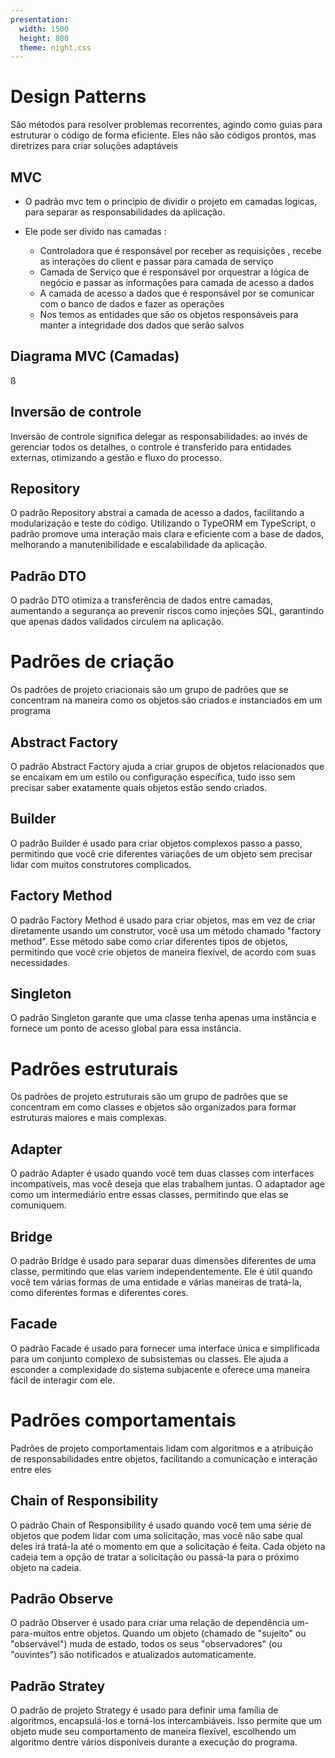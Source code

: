 ```yaml
---
presentation:
  width: 1500
  height: 800
  theme: night.css
---
```

<!-- slide -->

# Design Patterns   

São métodos para resolver problemas recorrentes, agindo como guias para estruturar o código de forma eficiente. Eles não são códigos prontos, mas diretrizes para criar soluções adaptáveis   


<!-- slide -->

## MVC   

- O padrão mvc tem o principio de dividir o projeto em camadas logicas, para separar as responsabilidades da aplicação.

- Ele pode ser divido nas camadas :
    - Controladora que é responsável por receber as requisições , recebe as interações do client e passar para camada de serviço
    - Camada de Serviço que é responsável por orquestrar a lógica de negócio e passar as informações para camada de acesso a dados
    - A camada de acesso a dados que é responsável  por  se comunicar com o banco de dados e fazer  as operações
    - Nos temos as entidades que são os objetos responsáveis para manter a integridade dos dados que serão salvos

<!-- slide -->

## Diagrama MVC (Camadas)   

ß

<!-- slide -->

## Inversão de controle   

Inversão de controle significa delegar as responsabilidades: ao invés de gerenciar todos os detalhes, o controle é transferido para entidades externas, otimizando a gestão e fluxo do processo.

<!-- slide -->

## Repository   

O padrão Repository abstrai a camada de acesso a dados, facilitando a modularização e teste do código. Utilizando o TypeORM em TypeScript, o padrão promove uma interação mais clara e eficiente com a base de dados, melhorando a manutenibilidade e escalabilidade da aplicação.

<!-- slide -->

## Padrão DTO   

O padrão DTO otimiza a transferência de dados entre camadas, aumentando a segurança ao prevenir riscos como injeções SQL, garantindo que apenas dados validados circulem na aplicação.

<!-- slide -->

# Padrões de criação   

Os padrões de projeto criacionais são um grupo de padrões que se concentram na maneira como os objetos são criados e instanciados em um programa

<!-- slide -->

## Abstract Factory   

O padrão Abstract Factory ajuda a criar grupos de objetos relacionados que se encaixam em um estilo ou configuração específica, tudo isso sem precisar saber exatamente quais objetos estão sendo criados.

<!-- slide -->

## Builder   

O padrão Builder é usado para criar objetos complexos passo a passo, permitindo que você crie diferentes variações de um objeto sem precisar lidar com muitos construtores complicados.

<!-- slide -->

## Factory Method   

O padrão Factory Method é usado para criar objetos, mas em vez de criar diretamente usando um construtor, você usa um método chamado "factory method". Esse método sabe como criar diferentes tipos de objetos, permitindo que você crie objetos de maneira flexível, de acordo com suas necessidades.

<!-- slide -->

## Singleton   

O padrão Singleton garante que uma classe tenha apenas uma instância e fornece um ponto de acesso global para essa instância.

<!-- slide -->

# Padrões estruturais   

Os padrões de projeto estruturais são um grupo de padrões que se concentram em como classes e objetos são organizados para formar estruturas maiores e mais complexas.  

<!-- slide -->

## Adapter   

O padrão Adapter é usado quando você tem duas classes com interfaces incompatíveis, mas você deseja que elas trabalhem juntas. O adaptador age como um intermediário entre essas classes, permitindo que elas se comuniquem.

<!-- slide -->

## Bridge   

O padrão Bridge é usado para separar duas dimensões diferentes de uma classe, permitindo que elas variem independentemente. Ele é útil quando você tem várias formas de uma entidade e várias maneiras de tratá-la, como diferentes formas e diferentes cores.

<!-- slide -->

## Facade   

O padrão Facade é usado para fornecer uma interface única e simplificada para um conjunto complexo de subsistemas ou classes. Ele ajuda a esconder a complexidade do sistema subjacente e oferece uma maneira fácil de interagir com ele.

<!-- slide -->

# Padrões comportamentais   

Padrões de projeto comportamentais lidam com algoritmos e a atribuição de responsabilidades entre objetos, facilitando a comunicação e interação entre eles

<!-- slide -->

## Chain of Responsibility      

O padrão Chain of Responsibility é usado quando você tem uma série de objetos que podem lidar com uma solicitação, mas você não sabe qual deles irá tratá-la até o momento em que a solicitação é feita. Cada objeto na cadeia tem a opção de tratar a solicitação ou passá-la para o próximo objeto na cadeia.

<!-- slide -->

## Padrão Observe   

O padrão Observer é usado para criar uma relação de dependência um-para-muitos entre objetos. Quando um objeto (chamado de "sujeito" ou "observável") muda de estado, todos os seus "observadores" (ou "ouvintes") são notificados e atualizados automaticamente.

<!-- slide -->

## Padrão Stratey 

O padrão de projeto Strategy é usado para definir uma família de algoritmos, encapsulá-los e torná-los intercambiáveis. Isso permite que um objeto mude seu comportamento de maneira flexível, escolhendo um algoritmo dentre vários disponíveis durante a execução do programa.

